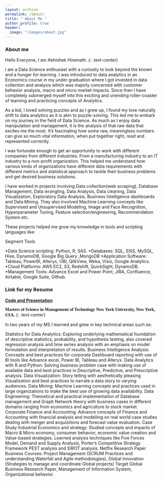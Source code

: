 ```yaml
---
layout: archive
permalink: /about/
title: " About Me "
author_profile: true
header:
  image: "/images/about.jpg"
---
```

### About me
Hello Everyone, I am Abhishek Hiremath.
{: .text-center}

I am a Data Science enthusiast with a curiosity to look beyond the known and a hunger for learning. I was introduced to data analytics in an Economics course in my under graduation where I got invested in data collection and analysis which was majorly concerned with customer behavior analysis, macro and micro market impacts. Since then I have completely submerged myself into this exciting and unending roller-coaster of learning and practicing concepts of Analytics.

As a kid, I loved solving puzzles and as I grew up, I found my love naturally shift to data analytics as it is akin to puzzle-solving. This led me to embark on my journey in the field of Data Science. As much as I enjoy data manipulation and management, it is the analysis of that raw data that excites me the most. It’s fascinating how some raw, meaningless numbers can give so much vital information, when put together right, read and represented correctly.

I was fortunate enough to get an opportunity to work with different companies from different industries. From a manufacturing industry to an IT industry to a non-profit organization. This helped me understand how various kinds of organizations have different data requirements with different metrics and statistical approach to tackle their business problems and get desired business solutions.

I have worked in projects involving Data collection(web scraping), Database Management, Data wrangling, Data Analysis, Data cleaning, Data Visualization, Exploratory Data Analysis, Business Intelligence dashboards and Data Mining. They also involved Machine Learning concepts like Supervised and Unsupervised Modeling, Image and Face Recognition, Hyperparameter Tuning, Feature selection/engineering, Recommendation System etc.

These projects helped me grow my knowledge in tools and scripting languages like:

Segment	Tools

*Data Science scripting:	Python, R, SAS.
*Databases:	SQL, SSIS, MySQL, Hive, DynamoDB, Google Big Query ,MongoDB
*Application Software:	Tableau, PowerBI, Alteryx, OBI, QlikView, Weka, Visio, Google Analytics.
*Cloud Platforms:	AWS EC2, S3, Redshift, QuickSight, DynamoDB.
*Management Tools:	Advance Excel and Power Point, JIRA, Confluence, Airtable, Google Suite, Github.

### **Link for my Resume**

[**Code and Presentation**](https://github.com/Abhishek6055/resume.git)

<span style="font-family:Papyrus; font-size:1em;">**Masters of Science in Management of Technology
New York University, New York, USA.**</span>
{: .text-center}

In two years of my MS I learned and grew in key technical areas such as:

Statistics for Data Analytics: Exploring underlying mathematical foundation of descriptive statistics, probability, and hypothesis testing, also covered regression analysis and time series analysis with an emphasis on model formulation and interpretation of results.
Business Intelligence Analysis: Concepts and best practices for corporate Dashboard reporting with use of BI tools like Advance excel, Power BI, Tableau and Alteryx.
Data Analytics with R and Python: Solving business problem case with making use of available data and best practices in Descriptive, Predictive, and Prescriptive analysis.
Data Visualization: Story telling with aesthetically pleasing Visualization and best practices to narrate a data story to varying audiences.
Data Mining: Machine Learning concepts and practices used in large organizations to make the best use of growing data availability.
Data Engineering: Theoretical and practical implementation of Database management and Graph Network theory with business cases in different domains ranging from economics and agriculture to stock market.
Corporate Finance and Accounting: Advance concepts of Finance and Accounting with financial analysis and modelling on real world case studies dealing with merger and acquisitions and forecast value evaluation. Case Study
Industrial Economics and strategy: Studied concepts and impacts of Macro & Micro economy, consumer behavior, economic value creation and Value-based strategies. Learned analysis techniques like Five Forces Model, Demand and Supply Analysis, Porter’s Competitive Strategy Framework PEST analysis and SWOT analysis. Netflix Research Paper
Business Courses: Project Management (SCRUM Practices and understanding Waterfall and Agile methodologies), Global Innovation (Strategies to manage and coordinate Global projects) Target Global Business Research Paper, Management of Information System, Organizational behavior.
